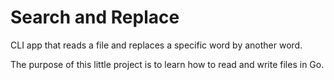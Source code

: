 # Search and Replace

CLI app that reads a file and replaces a specific word by another word.

The purpose of this little project is to learn how to read and write files in Go.
